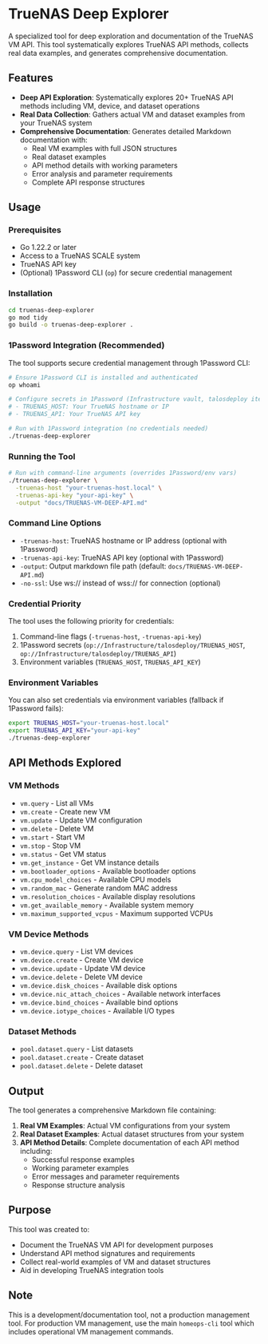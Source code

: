 # TrueNAS Deep Explorer

A specialized tool for deep exploration and documentation of the TrueNAS VM API. This tool systematically explores TrueNAS API methods, collects real data examples, and generates comprehensive documentation.

## Features

- **Deep API Exploration**: Systematically explores 20+ TrueNAS API methods including VM, device, and dataset operations
- **Real Data Collection**: Gathers actual VM and dataset examples from your TrueNAS system
- **Comprehensive Documentation**: Generates detailed Markdown documentation with:
  - Real VM examples with full JSON structures
  - Real dataset examples
  - API method details with working parameters
  - Error analysis and parameter requirements
  - Complete API response structures

## Usage

### Prerequisites

- Go 1.22.2 or later
- Access to a TrueNAS SCALE system
- TrueNAS API key
- (Optional) 1Password CLI (`op`) for secure credential management

### Installation

```bash
cd truenas-deep-explorer
go mod tidy
go build -o truenas-deep-explorer .
```

### 1Password Integration (Recommended)

The tool supports secure credential management through 1Password CLI:

```bash
# Ensure 1Password CLI is installed and authenticated
op whoami

# Configure secrets in 1Password (Infrastructure vault, talosdeploy item):
# - TRUENAS_HOST: Your TrueNAS hostname or IP
# - TRUENAS_API: Your TrueNAS API key

# Run with 1Password integration (no credentials needed)
./truenas-deep-explorer
```

### Running the Tool

```bash
# Run with command-line arguments (overrides 1Password/env vars)
./truenas-deep-explorer \
  -truenas-host "your-truenas-host.local" \
  -truenas-api-key "your-api-key" \
  -output "docs/TRUENAS-VM-DEEP-API.md"
```

### Command Line Options

- `-truenas-host`: TrueNAS hostname or IP address (optional with 1Password)
- `-truenas-api-key`: TrueNAS API key (optional with 1Password)
- `-output`: Output markdown file path (default: `docs/TRUENAS-VM-DEEP-API.md`)
- `-no-ssl`: Use ws:// instead of wss:// for connection (optional)

### Credential Priority

The tool uses the following priority for credentials:
1. Command-line flags (`-truenas-host`, `-truenas-api-key`)
2. 1Password secrets (`op://Infrastructure/talosdeploy/TRUENAS_HOST`, `op://Infrastructure/talosdeploy/TRUENAS_API`)
3. Environment variables (`TRUENAS_HOST`, `TRUENAS_API_KEY`)

### Environment Variables

You can also set credentials via environment variables (fallback if 1Password fails):

```bash
export TRUENAS_HOST="your-truenas-host.local"
export TRUENAS_API_KEY="your-api-key"
./truenas-deep-explorer
```

## API Methods Explored

### VM Methods
- `vm.query` - List all VMs
- `vm.create` - Create new VM
- `vm.update` - Update VM configuration
- `vm.delete` - Delete VM
- `vm.start` - Start VM
- `vm.stop` - Stop VM
- `vm.status` - Get VM status
- `vm.get_instance` - Get VM instance details
- `vm.bootloader_options` - Available bootloader options
- `vm.cpu_model_choices` - Available CPU models
- `vm.random_mac` - Generate random MAC address
- `vm.resolution_choices` - Available display resolutions
- `vm.get_available_memory` - Available system memory
- `vm.maximum_supported_vcpus` - Maximum supported VCPUs

### VM Device Methods
- `vm.device.query` - List VM devices
- `vm.device.create` - Create VM device
- `vm.device.update` - Update VM device
- `vm.device.delete` - Delete VM device
- `vm.device.disk_choices` - Available disk options
- `vm.device.nic_attach_choices` - Available network interfaces
- `vm.device.bind_choices` - Available bind options
- `vm.device.iotype_choices` - Available I/O types

### Dataset Methods
- `pool.dataset.query` - List datasets
- `pool.dataset.create` - Create dataset
- `pool.dataset.delete` - Delete dataset

## Output

The tool generates a comprehensive Markdown file containing:

1. **Real VM Examples**: Actual VM configurations from your system
2. **Real Dataset Examples**: Actual dataset structures from your system
3. **API Method Details**: Complete documentation of each API method including:
   - Successful response examples
   - Working parameter examples
   - Error messages and parameter requirements
   - Response structure analysis

## Purpose

This tool was created to:

- Document the TrueNAS VM API for development purposes
- Understand API method signatures and requirements
- Collect real-world examples of VM and dataset structures
- Aid in developing TrueNAS integration tools

## Note

This is a development/documentation tool, not a production management tool. For production VM management, use the main `homeops-cli` tool which includes operational VM management commands.